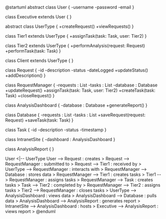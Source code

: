 @startuml
abstract class User {
  -username
  -password
  -email
}

class Executive extends User {
}

abstract class UserType {
  +createRequest()
  +viewRequests()
}

class Tier1 extends UserType {
  +assignTask(task: Task, user: Tier2)
}

class Tier2 extends UserType {
  +performAnalysis(request: Request)
  +performTask(task: Task)
}

class Client extends UserType {
}

class Request {
  -id
  -description
  -status
  -dateLogged
  +updateStatus()
  +addDescription()
}

class RequestManager {
  -requests : List<Request>
  -tasks : List<Task>
  -database : Database
  +updateRequest()
  +assignTask(task: Task, user: Tier2)
  +createTask(task: Task)
  +closeRequest()
}

class AnalysisDashboard {
  -database : Database
  +generateReport()
}

class Database {
  -requests : List<Request>
  -tasks : List<Task>
  +saveRequest(request: Request)
  +saveTask(task: Task)
}

class Task {
  -id
  -description
  -status
  -timestamp
}

class IntranetSite {
  -dashboard : AnalysisDashboard
}

class AnalysisReport {
}


User <|-- UserType
User --> Request : creates >
Request --> RequestManager : submitted to >
Request --> Tier1 : received by >
UserType --> RequestManager : interacts with >
RequestManager --> Database : stores data >
RequestManager --> Tier1 : creates tasks >
Tier1 --> RequestManager : assigns tasks >
RequestManager --> Task : creates tasks >
Task --> Tier2 : completed by >
RequestManager --> Tier2 : assigns tasks >
Tier2 --> RequestManager : closes tasks >
UserType --> AnalysisDashboard : views data >
AnalysisDashboard --> Database : pulls data >
AnalysisDashboard --> AnalysisReport : generates report >
IntranetSite --> AnalysisDashboard : hosts >
Executive --> AnalysisReport : views report >
@enduml